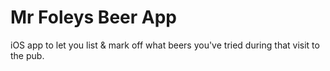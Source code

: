 # Mr Foleys Beer App

iOS app to let you list & mark off what beers you've tried during that visit to the pub.
